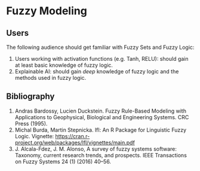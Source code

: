 
# Fuzzy Modeling

## Users

The following audience should get familiar with Fuzzy Sets and Fuzzy Logic:
1. Users working with activation functions (e.g. Tanh, RELU): should gain at least basic knowledge of fuzzy logic.
2. Explainable AI: should gain *deep* knowledge of fuzzy logic and the methods used in fuzzy logic.


## Bibliography

1. Andras Bardossy, Lucien Duckstein. Fuzzy Rule-Based Modeling with Applications to Geophysical, Biological and Engineering Systems. CRC Press (1995).
2. Michal Burda, Martin Stepnicka. lfl: An R Package for Linguistic Fuzzy Logic. Vignette: https://cran.r-project.org/web/packages/lfl/vignettes/main.pdf
3. J. Alcala-Fdez, J. M. Alonso, A survey of fuzzy systems software: Taxonomy, current research trends, and prospects. IEEE Transactions on Fuzzy Systems 24 (1) (2016) 40–56.

